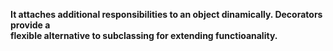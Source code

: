 **It attaches additional responsibilities to an object dinamically. Decorators provide a** <br>
**flexible alternative to subclassing for extending functioanality.**